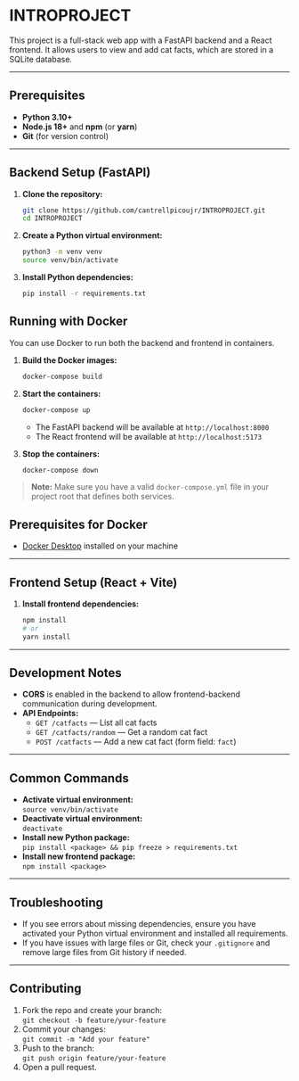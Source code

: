 # INTROPROJECT

This project is a full-stack web app with a FastAPI backend and a React frontend. It allows users to view and add cat facts, which are stored in a SQLite database.

---

## Prerequisites

- **Python 3.10+**
- **Node.js 18+** and **npm** (or **yarn**)
- **Git** (for version control)

---

## Backend Setup (FastAPI)

1. **Clone the repository:**

   ```bash
   git clone https://github.com/cantrellpicoujr/INTROPROJECT.git
   cd INTROPROJECT
   ```

2. **Create a Python virtual environment:**

   ```bash
   python3 -m venv venv
   source venv/bin/activate
   ```

3. **Install Python dependencies:**
   ```bash
   pip install -r requirements.txt
   ```

## Running with Docker

You can use Docker to run both the backend and frontend in containers.

1. **Build the Docker images:**

   ```bash
   docker-compose build
   ```

2. **Start the containers:**

   ```bash
   docker-compose up
   ```

   - The FastAPI backend will be available at `http://localhost:8000`
   - The React frontend will be available at `http://localhost:5173`

3. **Stop the containers:**
   ```bash
   docker-compose down
   ```

> **Note:** Make sure you have a valid `docker-compose.yml` file in your project root that defines both services.

## Prerequisites for Docker

- [Docker Desktop](https://www.docker.com/products/docker-desktop/) installed on your machine

---

## Frontend Setup (React + Vite)

1. **Install frontend dependencies:**

   ```bash
   npm install
   # or
   yarn install
   ```

---

## Development Notes

- **CORS** is enabled in the backend to allow frontend-backend communication during development.
- **API Endpoints:**
  - `GET /catfacts` — List all cat facts
  - `GET /catfacts/random` — Get a random cat fact
  - `POST /catfacts` — Add a new cat fact (form field: `fact`)

---

## Common Commands

- **Activate virtual environment:**  
  `source venv/bin/activate`
- **Deactivate virtual environment:**  
  `deactivate`
- **Install new Python package:**  
  `pip install <package> && pip freeze > requirements.txt`
- **Install new frontend package:**  
  `npm install <package>`

---

## Troubleshooting

- If you see errors about missing dependencies, ensure you have activated your Python virtual environment and installed all requirements.
- If you have issues with large files or Git, check your `.gitignore` and remove large files from Git history if needed.

---

## Contributing

1. Fork the repo and create your branch:  
   `git checkout -b feature/your-feature`
2. Commit your changes:  
   `git commit -m "Add your feature"`
3. Push to the branch:  
   `git push origin feature/your-feature`
4. Open a pull request.
